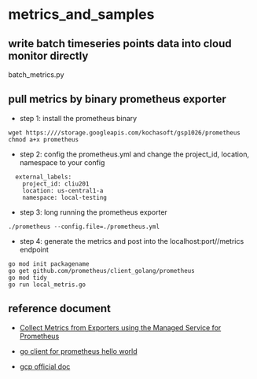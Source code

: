 # metrics_and_samples

## write batch timeseries points data into cloud monitor directly

batch_metrics.py


## pull metrics by binary prometheus exporter

- step 1: install the prometheus binary
```
wget https:////storage.googleapis.com/kochasoft/gsp1026/prometheus
chmod a+x prometheus
```

- step 2: config the prometheus.yml and change the project_id, location, namespace to your config
```
  external_labels:
    project_id: cliu201
    location: us-central1-a
    namespace: local-testing
```

- step 3: long running the prometheus exporter
```
./prometheus --config.file=./prometheus.yml
```

- step 4: generate the metrics and post into the localhost:port//metrics endpoint
```
go mod init packagename
go get github.com/prometheus/client_golang/prometheus
go mod tidy
go run local_metris.go
```

## reference document
- [Collect Metrics from Exporters using the Managed Service for Prometheus](https://www.cloudskillsboost.google/focuses/33339?parent=catalog&qlcampaign=5m-nurturecampaign-62)

- [go client for prometheus hello world](https://www.sentinelone.com/blog/prometheus-metrics-by-example/)

- [gcp official doc](https://cloud.google.com/stackdriver/docs/managed-prometheus/setup-unmanaged#gmp-binary)


